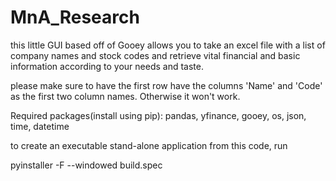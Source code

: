 # MnA_Research
this little GUI based off of Gooey allows you to take an excel file with a list of 
company names and stock codes and retrieve vital financial and basic information according to your needs and taste. 

please make sure to have the first row have the columns 'Name' and 'Code' as the first two column names. 
Otherwise it won't work. 

Required packages(install using pip):
pandas, yfinance, gooey, os, json, time, datetime 

to create an executable stand-alone application from this code, run 

pyinstaller -F --windowed build.spec 
